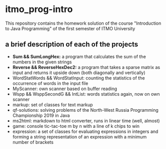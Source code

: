 # itmo_prog-intro

This repository contains the homework solution of the course "Introduction to Java Programming" of the first semester of ITMO University

## a brief description of each of the projects
- **Sum && SumLongHex:** а program that calculates the sum of the numbers in the given strings
- **Reverse && ReverseHexDec2:** a program that takes a sparse matrix as input and returns it upside down (both diagonally and vertically)
- WordStatWords && WordStatInput: counting the statistics of the occurrence of words in the input file
- MyScanner: own scanner based on buffer reading
- Wspp && WsppSecondG && IntList: words statistics again, now on own scanner
- markup: set of classes for text markup
- qf-solutions: solving problems of the North-West Russia Programming Championship 2019 in Java
- ms2html: markdown to html converter, runs in linear time (well, almost)
- game: console tic-tac-toe m by n with a line of k chips to win
- expression: a set of classes for evaluating expressions in integers and forming a string representation of an expression with a minimum number of brackets
